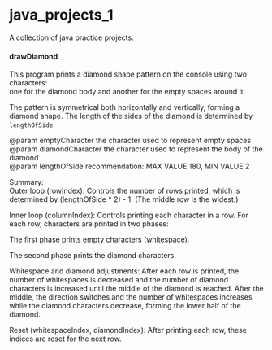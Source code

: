 # java_projects_1  

A collection of java practice projects.


#### drawDiamond  
 
This program prints a diamond shape pattern on the console using two characters:  
one for the diamond body and another for the empty spaces around it.  
  
The pattern is symmetrical both horizontally and vertically, 
forming a diamond shape. The length of the sides of the diamond 
is determined by `lengthOfSide`.  
  
@param emptyCharacter the character used to represent empty spaces  
@param diamondCharacter the character used to represent the body of the diamond  
@param lengthOfSide recommendation: MAX VALUE 180, MIN VALUE 2  
  
Summary:  
Outer loop (rowIndex): Controls the number of rows printed, which is 
determined by (lengthOfSide * 2) - 1. (The middle row is the widest.)  
  
Inner loop (columnIndex): Controls printing each character in a row. For each row, characters are 
printed in two phases:  
  
The first phase prints empty characters (whitespace).  
  
The second phase prints the diamond characters.  
  

Whitespace and diamond adjustments: After each row is printed, the number of 
whitespaces is decreased and the number of diamond characters is increased until the 
middle of the diamond is reached. After the middle, the direction switches and the number of 
whitespaces increases while the diamond characters decrease, forming the lower half of the diamond.  
  
Reset (whitespaceIndex, diamondIndex): After printing each row, these indices are 
reset for the next row.
